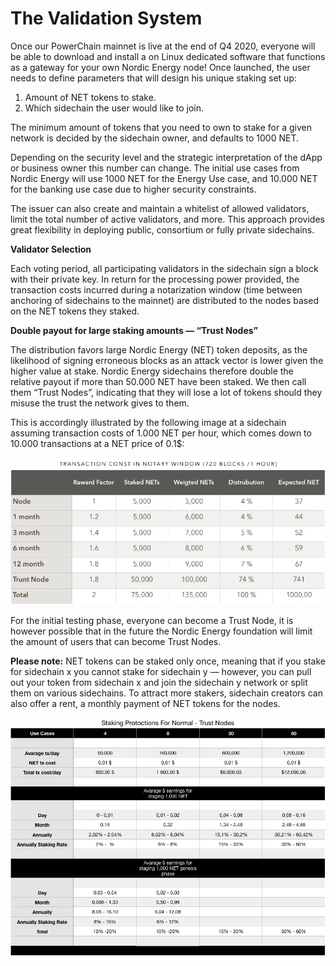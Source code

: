 # The Validation System

Once our PowerChain mainnet is live at the end of Q4 2020, everyone will be able to download and install a on Linux dedicated software that functions as a gateway for your own Nordic Energy node! Once launched, the user needs to define parameters that will design his unique staking set up:

1. Amount of NET tokens to stake.
2. Which sidechain the user would like to join.

The minimum amount of tokens that you need to own to stake for a given network is decided by the sidechain owner, and defaults to 1000 NET.

Depending on the security level and the strategic interpretation of the dApp or business owner this number can change. The initial use cases from Nordic Energy will use 1000 NET for the Energy Use case, and 10.000 NET for the banking use case due to higher security constraints.

The issuer can also create and maintain a whitelist of allowed validators, limit the total number of active validators, and more. This approach provides great flexibility in deploying public, consortium or fully private sidechains.

**Validator Selection**

Each voting period, all participating validators in the sidechain sign a block with their private key. In return for the processing power provided, the transaction costs incurred during a notarization window \(time between anchoring of sidechains to the mainnet\) are distributed to the nodes based on the NET tokens they staked.

**Double payout for large staking amounts — “Trust Nodes”**

The distribution favors large Nordic Energy \(NET\) token deposits, as the likelihood of signing erroneous blocks as an attack vector is lower given the higher value at stake. Nordic Energy sidechains therefore double the relative payout if more than 50.000 NET have been staked. We then call them “Trust Nodes”, indicating that they will lose a lot of tokens should they misuse the trust the network gives to them.

This is accordingly illustrated by the following image at a sidechain assuming transaction costs of 1.000 NET per hour, which comes down to 10.000 transactions at a NET price of 0.1$:

![](.gitbook/assets/image%20%281%29.png)

For the initial testing phase, everyone can become a Trust Node, it is however possible that in the future the Nordic Energy foundation will limit the amount of users that can become Trust Nodes.

**Please note:** NET tokens can be staked only once, meaning that if you stake for sidechain x you cannot stake for sidechain y — however, you can pull out your token from sidechain x and join the sidechain y network or split them on various sidechains. To attract more stakers, sidechain creators can also offer a rent, a monthly payment of NET tokens for the nodes.

![](.gitbook/assets/image%20%282%29.png)



